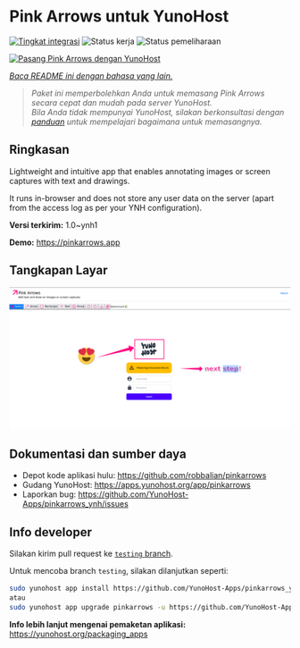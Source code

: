 <!--
N.B.: README ini dibuat secara otomatis oleh <https://github.com/YunoHost/apps/tree/master/tools/readme_generator>
Ini TIDAK boleh diedit dengan tangan.
-->

# Pink Arrows untuk YunoHost

[![Tingkat integrasi](https://dash.yunohost.org/integration/pinkarrows.svg)](https://ci-apps.yunohost.org/ci/apps/pinkarrows/) ![Status kerja](https://ci-apps.yunohost.org/ci/badges/pinkarrows.status.svg) ![Status pemeliharaan](https://ci-apps.yunohost.org/ci/badges/pinkarrows.maintain.svg)

[![Pasang Pink Arrows dengan YunoHost](https://install-app.yunohost.org/install-with-yunohost.svg)](https://install-app.yunohost.org/?app=pinkarrows)

*[Baca README ini dengan bahasa yang lain.](./ALL_README.md)*

> *Paket ini memperbolehkan Anda untuk memasang Pink Arrows secara cepat dan mudah pada server YunoHost.*  
> *Bila Anda tidak mempunyai YunoHost, silakan berkonsultasi dengan [panduan](https://yunohost.org/install) untuk mempelajari bagaimana untuk memasangnya.*

## Ringkasan

Lightweight and intuitive app that enables annotating images or screen captures with text and drawings.

It runs in-browser and does not store any user data on the server (apart from the access log as per your YNH configuration).


**Versi terkirim:** 1.0~ynh1

**Demo:** <https://pinkarrows.app>

## Tangkapan Layar

![Tangkapan Layar pada Pink Arrows](./doc/screenshots/pinkarrows_ynh.png)

## Dokumentasi dan sumber daya

- Depot kode aplikasi hulu: <https://github.com/robbalian/pinkarrows>
- Gudang YunoHost: <https://apps.yunohost.org/app/pinkarrows>
- Laporkan bug: <https://github.com/YunoHost-Apps/pinkarrows_ynh/issues>

## Info developer

Silakan kirim pull request ke [`testing` branch](https://github.com/YunoHost-Apps/pinkarrows_ynh/tree/testing).

Untuk mencoba branch `testing`, silakan dilanjutkan seperti:

```bash
sudo yunohost app install https://github.com/YunoHost-Apps/pinkarrows_ynh/tree/testing --debug
atau
sudo yunohost app upgrade pinkarrows -u https://github.com/YunoHost-Apps/pinkarrows_ynh/tree/testing --debug
```

**Info lebih lanjut mengenai pemaketan aplikasi:** <https://yunohost.org/packaging_apps>
